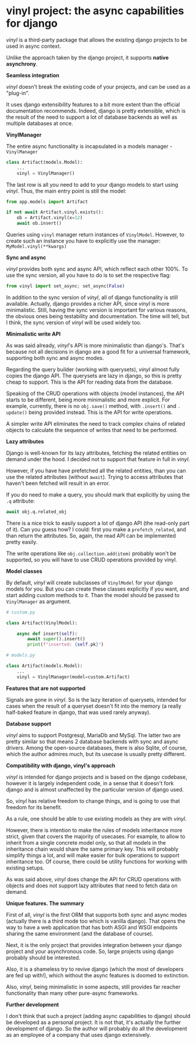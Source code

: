 # vinyl project: the async capabilities for django

*vinyl* is a third-party package that allows the existing 
django projects to be used in async context.

Unlike the approach taken by the
django project, it supports **native asynchrony**.

**Seamless integration**

*vinyl* doesn't break the existing code of your projects, and can be used as 
a "plug-in".

It uses django extensibility features to a bit more extent than the official 
documentation recommends.
Indeed, django is pretty 
extensible, which is the result of the need to support a lot of database 
backends as well as multiple databases at once.

**VinylManager**

The entire async functionality is incapsulated in a models manager - 
`VinylManager`

```python
class Artifact(models.Model):
    ...
    vinyl = VinylManager()
```

The last row is all you need to add to your django models to start using 
*vinyl*.
Thus, the main entry point is still the model:

```python
from app.models import Artifact

if not await Artifact.vinyl.exists():
    ob = Artifact.vinyl(x=12)
    await ob.insert()
```

Queries using `vinyl` manager return instances of `VinylModel`. However, to 
create 
such an instance you have to explicitly use the manager: `MyModel.vinyl(**kwargs)`

**Sync and async**

*vinyl* provides both sync and async API, which reflect each other 100%. To 
use the sync version, all you have to do is to set the respective flag:

```python
from vinyl import set_async; set_async(False)
```

In addition to the sync version of *vinyl*, all of django functionality is 
still available. Actually, django provides a richer API, since 
*vinyl* is 
more 
minimalistic. Still, having the sync version is important for various 
reasons, the obvious ones being testability and documentation. The time will tell,
but I think, the sync version of *vinyl* will be used widely too.

**Minimalistic write API**

As was said already, *vinyl*'s API is more minimalistic than django's. 
That's because not all 
decisions in django are a good fit for a universal framework, supporting both 
sync 
and async modes.

Regarding the query builder (working with querysets), *vinyl* almost fully 
copies the 
django API. The querysets are lazy in django, so this is pretty cheap to 
support. This is the API for reading data from the database.

Speaking of the CRUD operations with objects (model instances), the API 
starts to be different, being more minimalistic and more explicit. 
For example, currently, there is no `obj.save()` method, with `.insert()` and `.
update()` being provided instead. This is the API for write operations.

A simpler write API eliminates the need to track complex chains of related 
objects to calculate the sequence of writes that need to be 
performed.

**Lazy attributes**

Django is well-known for its lazy attributes, fetching the related entities 
on demand under the hood. I decided not to support that feature in full in 
*vinyl*.

However, if you have have prefetched all the related entities, than you can use 
the 
related attributes (without `await`). Trying to access attributes that 
haven't been fetched will result in an error.

If you do need to make a query, you should 
mark that explicitly by using the `.q` attribute:

```python
await obj.q.related_obj
```

There is a nice trick to easily support a lot of django API (the read-only part 
of it). Can you guess how? I could: first you make a `prefetch_related`, and than return the attributes.
So, again, the read API can be implemented pretty easily.

The write operations like `obj.collection.add(item)` probably won't be 
supported, so you will have to use CRUD operations provided by vinyl.

**Model classes**

By default, *vinyl* will create subclasses of `VinylModel` for your django 
models for you. But you can create these classes explicitly if you want, and 
start 
adding custom methods to it. Than the model should be passed to 
`VinylManager` as argument.

```python
# custom.py

class Artifact(VinylModel):

    async def insert(self):
        await super().insert()
        print(f"inserted: {self.pk}")

# models.py

class Artifact(models.Model):
    ...
    vinyl = VinylManager(model=custom.Artifact)
```

**Features that are not supported**

Signals are gone in *vinyl*. So is the lazy iteration of querysets, 
intended for cases when the 
result of a queryset doesn't fit into the memory (a really half-baked 
feature in django, that was used rarely anyway).

**Database support**

*vinyl* aims to support Postgresql, MariaDb and MySql. The latter two are 
pretty similar so that means 2 database backends with sync and async drivers.
Among the open-source databases, there is also Sqlite, of course, which the 
author admires much, but its usecase is usually pretty different.

**Compatibility with django, vinyl's approach**

*vinyl* is intended for django projects and is based on the django codebase, 
however it is largely independent code, in a sense that it doesn't fork django 
and is almost unaffected by the particular version of django used.

So, *vinyl* has relative freedom to change things, and is 
going to use that freedom for its benefit.

As a rule, one should be able to use existing models as they are with 
*vinyl*.

However, there is intention to make the rules of models inheritance more 
strict, given that covers the majority of usecases. For example, to allow 
to inherit from a single concrete model only, so that all models in the 
inheritance chain would share the same primary key. This will probably simplify 
things a lot, and will 
make easier for bulk operations to support inheritance too. 
Of course, there 
could be utility 
functions for working with existing setups.

As was said above, *vinyl* does change the API for CRUD operations with objects 
and does not 
support lazy attributes that need to fetch data on demand.

**Unique features. The summary**

First of all, *vinyl* is the first ORM that supports both sync and async 
modes (actually there is a third mode too which is vanilla django). That 
opens 
the way to have a web application that has both ASGI and WSGI endpoints sharing 
the same environment (and the database of course).

Next, it is the only project that provides integration between your django 
project and your asynchronous code. So, large projects using django probably 
should be interested.

Also, it is a shameless try to revive django (which the most of developers 
are fed up with!), which without the async features is doomed to extinction.

Also, *vinyl*, being minimalistic in some aspects, still provides far 
reacher functionality than many other pure-async frameworks.

**Further development**

I don't think that such a project (adding async capabilities to django) 
should be developed as a personal project. It is not that, it's actually the 
further 
development of django. So the author will probably do all the development as an 
employee of a company that uses django extensively.